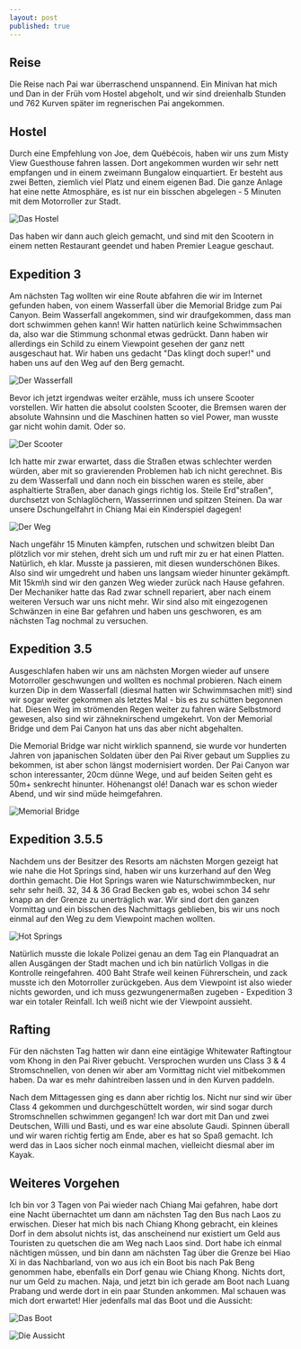```yaml
---
layout: post
published: true
---
```


## Reise

Die Reise nach Pai war überraschend unspannend. Ein Minivan hat mich und Dan in der Früh vom Hostel abgeholt, und wir sind dreienhalb Stunden und 762 Kurven später im regnerischen Pai angekommen.

## Hostel

Durch eine Empfehlung von Joe, dem Québécois, haben wir uns zum Misty View Guesthouse fahren lassen. Dort angekommen wurden wir sehr nett empfangen und in einem zweimann Bungalow einquartiert. Er besteht aus zwei Betten, ziemlich viel Platz und einem eigenen Bad. Die ganze Anlage hat eine nette Atmosphäre, es ist nur ein bisschen abgelegen - 5 Minuten mit dem Motorroller zur Stadt. 

![Das Hostel](http://imgur.com/uKDH40E.jpg)

Das haben wir dann auch gleich gemacht, und sind mit den Scootern in einem netten Restaurant geendet und haben Premier League geschaut.

## Expedition 3

Am nächsten Tag wollten wir eine Route abfahren die wir im Internet gefunden haben, von einem Wasserfall über die Memorial Bridge zum Pai Canyon. Beim Wasserfall angekommen, sind wir draufgekommen, dass man dort schwimmen gehen kann! Wir hatten natürlich keine Schwimmsachen da, also war die Stimmung schonmal etwas gedrückt. Dann haben wir allerdings ein Schild zu einem Viewpoint gesehen der ganz nett ausgeschaut hat. Wir haben uns gedacht "Das klingt doch super!" und haben uns auf den Weg auf den Berg gemacht. 

![Der Wasserfall](http://imgur.com/p6rdqs9.jpg)

Bevor ich jetzt irgendwas weiter erzähle, muss ich unsere Scooter vorstellen. Wir hatten die absolut coolsten Scooter, die Bremsen waren der absolute Wahnsinn und die Maschinen hatten so viel Power, man wusste gar nicht wohin damit. Oder so.

![Der Scooter](http://imgur.com/5wkbBuK.jpg)

Ich hatte mir zwar erwartet, dass die Straßen etwas schlechter werden würden, aber mit so gravierenden Problemen hab ich nicht gerechnet. Bis zu dem Wasserfall und dann noch ein bisschen waren es steile, aber asphaltierte Straßen, aber danach gings richtig los. Steile Erd"straßen", durchsetzt von Schlaglöchern, Wasserrinnen und spitzen Steinen. Da war unsere Dschungelfahrt in Chiang Mai ein Kinderspiel dagegen!

![Der Weg](http://imgur.com/iJZvHb9.jpg)

Nach ungefähr 15 Minuten kämpfen, rutschen und schwitzen bleibt Dan plötzlich vor mir stehen, dreht sich um und ruft mir zu er hat einen Platten. Natürlich, eh klar. Musste ja passieren, mit diesen wunderschönen Bikes. Also sind wir umgedreht und haben uns langsam wieder hinunter gekämpft. Mit 15km\h sind wir den ganzen Weg wieder zurück nach Hause gefahren. Der Mechaniker hatte das Rad zwar schnell repariert, aber nach einem weiteren Versuch war uns nicht mehr. Wir sind also mit eingezogenen Schwänzen in eine Bar gefahren und haben uns geschworen, es am nächsten Tag nochmal zu versuchen.

## Expedition 3.5

Ausgeschlafen haben wir uns am nächsten Morgen wieder auf unsere Motorroller geschwungen und wollten es nochmal probieren. Nach einem kurzen Dip in dem Wasserfall (diesmal hatten wir Schwimmsachen mit!) sind wir sogar weiter gekommen als letztes Mal - bis es zu schütten begonnen hat. Diesen Weg im strömenden Regen weiter zu fahren wäre Selbstmord gewesen, also sind wir zähneknirschend umgekehrt. Von der Memorial Bridge und dem Pai Canyon hat uns das aber nicht abgehalten. 

Die Memorial Bridge war nicht wirklich spannend, sie wurde vor hunderten Jahren von japanischen Soldaten über den Pai River gebaut um Supplies zu bekommen, ist aber schon längst modernisiert worden. Der Pai Canyon war schon interessanter, 20cm dünne Wege, und auf beiden Seiten geht es 50m+ senkrecht hinunter. Höhenangst olé! Danach war es schon wieder Abend, und wir sind müde heimgefahren. 

![Memorial Bridge](http://imgur.com/ndB1vUM.jpg)

## Expedition 3.5.5

Nachdem uns der Besitzer des Resorts am nächsten Morgen gezeigt hat wie nahe die Hot Springs sind, haben wir uns kurzerhand auf den Weg dorthin gemacht. Die Hot Springs waren wie Naturschwimmbecken, nur sehr sehr heiß. 32, 34 & 36 Grad Becken gab es, wobei schon 34 sehr knapp an der Grenze zu unerträglich war. Wir sind dort den ganzen Vormittag und ein bisschen des Nachmittags geblieben, bis wir uns noch einmal auf den Weg zu dem Viewpoint machen wollten. 

![Hot Springs](http://imgur.com/jkKV6Ih.jpg)

Natürlich musste die lokale Polizei genau an dem Tag ein Planquadrat an allen Ausgängen der Stadt machen und ich bin natürlich Vollgas in die Kontrolle reingefahren. 400 Baht Strafe weil keinen Führerschein, und zack musste ich den Motorroller zurückgeben. Aus dem Viewpoint ist also wieder nichts geworden, und ich muss gezwungenermaßen zugeben - Expedition 3 war ein totaler Reinfall. Ich weiß nicht wie der Viewpoint aussieht.

## Rafting

Für den nächsten Tag hatten wir dann eine eintägige Whitewater Raftingtour vom Khong in den Pai River gebucht. Versprochen wurden uns Class 3 & 4 Stromschnellen, von denen wir aber am Vormittag nicht viel mitbekommen haben. Da war es mehr dahintreiben lassen und in den Kurven paddeln.

Nach dem Mittagessen ging es dann aber richtig los. Nicht nur sind wir über Class 4 gekommen und durchgeschüttelt worden, wir sind sogar durch Stromschnellen schwimmen gegangen! Ich war dort mit Dan und zwei Deutschen, Willi und Basti, und es war eine absolute Gaudi. Spinnen überall und wir waren richtig fertig am Ende, aber es hat so Spaß gemacht. Ich werd das in Laos sicher noch einmal machen, vielleicht diesmal aber im Kayak.

## Weiteres Vorgehen

Ich bin vor 3 Tagen von Pai wieder nach Chiang Mai gefahren, habe dort eine Nacht übernachtet um dann am nächsten Tag den Bus nach Laos zu erwischen. Dieser hat mich bis nach Chiang Khong gebracht, ein kleines Dorf in dem absolut nichts ist, das anscheinend nur existiert um Geld aus Touristen zu quetschen die am Weg nach Laos sind. Dort habe ich einmal nächtigen müssen, und bin dann am nächsten Tag über die Grenze bei Hiao Xi in das Nachbarland, von wo aus ich ein Boot bis nach Pak Beng genommen habe, ebenfalls ein Dorf genau wie Chiang Khong. Nichts dort, nur um Geld zu machen. Naja, und jetzt bin ich gerade am Boot nach Luang Prabang und werde dort in ein paar Stunden ankommen. Mal schauen was mich dort erwartet! Hier jedenfalls mal das Boot und die Aussicht: 

![Das Boot](http://imgur.com/23sLENa.jpg)

![Die Aussicht](http://imgur.com/i3Q1uQc.jpg)

